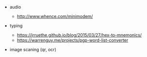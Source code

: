 - audio
  - http://www.whence.com/minimodem/
  
- typing
  - https://jrruethe.github.io/blog/2015/03/27/hex-to-mnemonics/
  - https://warrenguy.me/projects/pgp-word-list-converter
  
- image scaning (qr, ocr)
